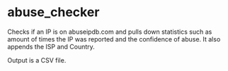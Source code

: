 # abuse_checker
Checks if an IP is on abuseipdb.com and pulls down statistics such as amount of times the IP was reported and the confidence of abuse. It also appends the ISP and Country. 

Output is a CSV file.
